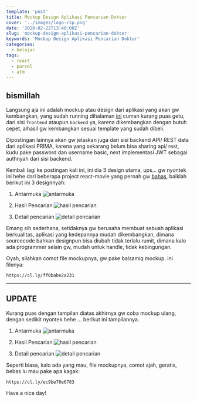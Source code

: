 ```yaml
---
template: 'post'
title: Mockup Design Aplikasi Pencarian Dokter
cover: '../images/logo-rsp.png'
date: '2020-02-22T13:40:00Z'
slug: 'mockup-design-aplikasi-pencarian-dokter'
keywords: 'Mockup Design Aplikasi Pencarian Dokter'
categories:
  - belajar
tags:
  - react
  - parcel
  - atm
---
```


## bismillah

Langsung aja ini adalah mockup atau design dari aplikasi yang akan gw kembangkan, yang sudah running dihalaman [ini](https://rsuppersahabatan.co.id/dokter) cuman kurang puas getu, dari sisi `frontend` ataupun `backend` ya, karena dikembangkan dengan butuh cepet, alhasil gw kembangkan sesuai template yang sudah dibeli.

Dipostingan lainnya akan gw jelaskan juga dari sisi backend API/ REST data dari aplikasi PRIMA, karena yang sekarang belum bisa sharing api/ rest, kudu pake password dan username basic, next implementasi JWT sebagai authnyah dari sisi backend.

Kembali lagi ke postingan kali ini, ini dia 3 design utama, ups... gw nyontek ini hehe dari beberapa project react-movie yang pernah gw [bahas](source-react-movie-di-github-siap-dibedah), baiklah berikut ini 3 designnyah:

1. Antarmuka
   ![antarmuka](../images/HALAMAN-DEPAN.png)

2. Hasil Pencarian
   ![hasil pencarian](../images/HASIL-PENCARIAN.png)

3. Detail pencarian
   ![detail pencarian](../images/DETAIL-DOKTER.png)

Emang sih sederhana, setidaknya gw berusaha membuat sebuah aplikasi berkualitas, aplikasi yang kedepannya mudah dikembangkan, dimana sourcecode bahkan designpun bisa diubah tidak terlalu rumit, dimana kalo ada programmer selain gw, mudah untuk handle, tidak kebingungan.

Oyah, silahkan comot file mockupnya, gw pake balsamiq mockup. ini filenya:

`https://cl.ly/ff0babe2a231`

-------

## UPDATE

Kurang puas dengan tampilan diatas akhirnya gw coba mockup ulang, dengan sedikit nyontek hehe ... berikut ini tampilannya.

1. Antarmuka
   ![antarmuka](../images/HALAMANDEPANV2.png)

2. Hasil Pencarian
   ![hasil pencarian](../images/HASILPENCARIANV2.png)

3. Detail pencarian
   ![detail pencarian](../images/DETAILDOKTERV2.png)


Seperti biasa, kalo ada yang mau, file mockupnya, comot ajah, geratis, bebas lu mau pake apa kagak:

`https://cl.ly/ec9be70e6783`

Have a nice day!